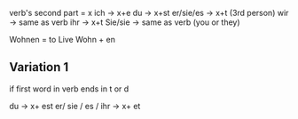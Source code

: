 verb's second part = x
ich -> x+e
du -> x+st
er/sie/es -> x+t (3rd person)
wir -> same as verb
ihr -> x+t
Sie/sie -> same as verb (you or they)

Wohnen = to Live
Wohn + en




Variation 1
------------------
if first word in verb ends in t or d

du -> x+ est
er/ sie / es / ihr -> x+ et



